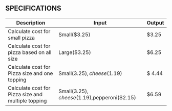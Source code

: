 ## SPECIFICATIONS
| Description | Input | Output |
|-------------|-------|--------|
| Calculate cost for small pizza | Small($3.25) | $3.25 |
| Calculate cost for pizza based on all size | Large($3.25) | $6.25 |
| Calculate cost for Pizza size and one topping | Small($3.25), cheese($1.19) | $ 4.44|
| Calculate cost for Pizza size and multiple topping | Small($3.25), cheese($1.19),pepperoni($2.15) | $6.59|
